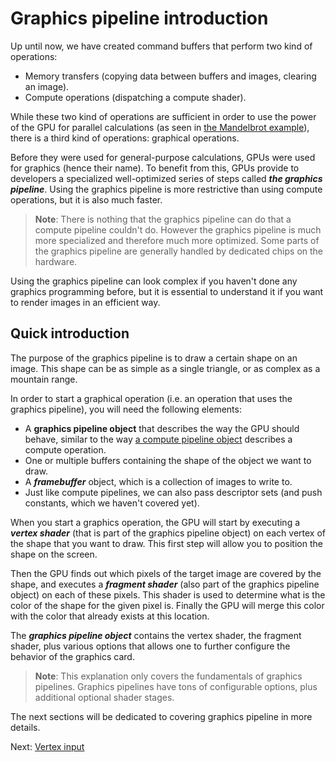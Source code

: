 # Graphics pipeline introduction

Up until now, we have created command buffers that perform two kind of operations:

- Memory transfers (copying data between buffers and images, clearing an image).
- Compute operations (dispatching a compute shader).

While these two kind of operations are sufficient in order to use the power of the GPU for
parallel calculations (as seen in [the Mandelbrot example](/guide/mandelbrot)), there is a third
kind of operations: graphical operations.

Before they were used for general-purpose calculations, GPUs were used for graphics (hence their
name). To benefit from this, GPUs provide to developers a specialized well-optimized series of 
steps called ***the graphics pipeline***. Using the graphics pipeline is more restrictive than 
using compute operations, but it is also much faster.

> **Note**: There is nothing that the graphics pipeline can do that a compute pipeline couldn't do.
> However the graphics pipeline is much more specialized and therefore much more optimized. Some
> parts of the graphics pipeline are generally handled by dedicated chips on the hardware.

Using the graphics pipeline can look complex if you haven't done any graphics programming before,
but it is essential to understand it if you want to render images in an efficient way.

## Quick introduction

The purpose of the graphics pipeline is to draw a certain shape on an image. This shape can be as
simple as a single triangle, or as complex as a mountain range.

In order to start a graphical operation (i.e. an operation that uses the graphics pipeline), you
will need the following elements:

- A **graphics pipeline object** that describes the way the GPU should behave, similar to the
  way [a compute pipeline object](/guide/compute-pipeline) describes a compute operation.
- One or multiple buffers containing the shape of the object we want to draw.
- A ***framebuffer*** object, which is a collection of images to write to.
- Just like compute pipelines, we can also pass descriptor sets (and push constants, which we
  haven't covered yet).

When you start a graphics operation, the GPU will start by executing a ***vertex shader*** (that
is part of the graphics pipeline object) on each vertex of the shape that you want to draw. This
first step will allow you to position the shape on the screen.

Then the GPU finds out which pixels of the target image are covered by the shape, and executes a
***fragment shader*** (also part of the graphics pipeline object) on each of these pixels. This
shader is used to determine what is the color of the shape for the given pixel is. Finally the
GPU will merge this color with the color that already exists at this location.

The ***graphics pipeline object*** contains the vertex shader, the fragment shader, plus various
options that allows one to further configure the behavior of the graphics card.

> **Note**: This explanation only covers the fundamentals of graphics pipelines. Graphics pipelines
> have tons of configurable options, plus additional optional shader stages.

The next sections will be dedicated to covering graphics pipeline in more details.

Next: [Vertex input](/guide/vertex-input)
